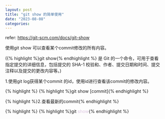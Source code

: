 ```yaml
---
layout: post
title: "git show 的简单使用"
date: "2023-08-08"
categories: 
---
```

<p>refer: <a href="https://git-scm.com/docs/git-show">https://git-scm.com/docs/git-show</a></p>

<p>使用git show 可以查看某个commit修改的所有内容。</p>

<p>({% highlight %}git show{% endhighlight %} 是 Git 的一个命令，可用于查看指定提交的详细信息，包括提交的 SHA-1 校验和、作者、提交日期和时间、提交注释以及提交的更改内容等。)</p>

<p>1.使用git log获得某个commit 的id，使用id进行查看该commit的修改内容。</p>

{% highlight %}
{% highlight %}git show [commit]{% endhighlight %}

<p>{% highlight %}2.查看最新的commit{% endhighlight %}</p>

{% highlight %}
{% highlight %}git <span style="color:#dcc6e0">show</span>{% endhighlight %}

